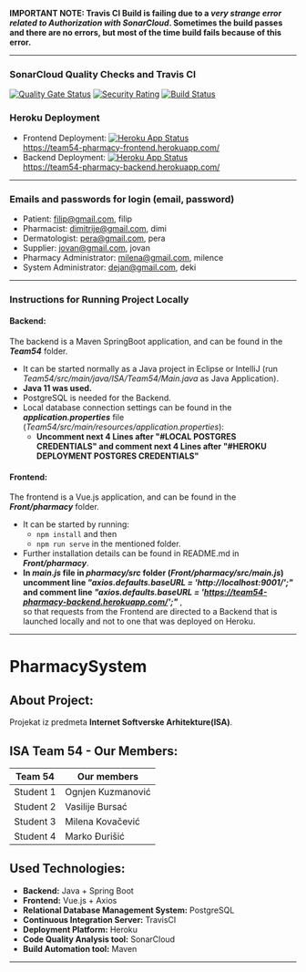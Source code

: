 **IMPORTANT NOTE: Travis CI Build is failing due to a *very strange error related to Authorization with SonarCloud*. Sometimes the build passes and there are no errors, but most of the time build fails because of this error.**


<hr/>

### SonarCloud Quality Checks and Travis CI

[![Quality Gate Status](https://sonarcloud.io/api/project_badges/measure?project=VasilijeBursac_PharmacySystem&metric=alert_status)](https://sonarcloud.io/dashboard?id=VasilijeBursac_PharmacySystem)
[![Security Rating](https://sonarcloud.io/api/project_badges/measure?project=5de154d3bdc4e7502cfd1b44d7d3443519b57739&metric=security_rating)](https://sonarcloud.io/dashboard?id=5de154d3bdc4e7502cfd1b44d7d3443519b57739)
[![Build Status](https://travis-ci.com/VasilijeBursac/PharmacySystem.svg?branch=develop)](https://travis-ci.com/VasilijeBursac/PharmacySystem)


### Heroku Deployment

- Frontend Deployment: [![Heroku App Status](http://heroku-shields.herokuapp.com/team54-pharmacy-frontend)](https://team54-pharmacy-frontend.herokuapp.com) <br/>
https://team54-pharmacy-frontend.herokuapp.com/
- Backend Deployment:  [![Heroku App Status](http://heroku-shields.herokuapp.com/team54-pharmacy-backend)](https://team54-pharmacy-backend.herokuapp.com) <br/>
https://team54-pharmacy-backend.herokuapp.com/

<hr/>

### Emails and passwords for login (email, password)

- Patient: filip@gmail.com, filip
- Pharmacist: dimitrije@gmail.com, dimi
- Dermatologist: pera@gmail.com, pera
- Supplier: jovan@gmail.com, jovan
- Pharmacy Administrator: milena@gmail.com, milence
- System Administrator: dejan@gmail.com, deki
 
 

<hr/>


### Instructions for Running Project Locally
#### Backend:
The backend is a Maven SpringBoot application, and can be found in the ***Team54*** folder. <br/>
- It can be started normally as a Java project in Eclipse or IntelliJ (run *Team54/src/main/java/ISA/Team54/Main.java* as Java Application). 
- **Java 11 was used.**
- PostgreSQL is needed for the Backend. 
- Local database connection settings can be found in the ***application.properties*** file (*Team54/src/main/resources/application.properties*):
     - **Uncomment next 4 Lines after "#LOCAL POSTGRES CREDENTIALS" and comment next 4 Lines after "#HEROKU DEPLOYMENT POSTGRES CREDENTIALS"**
  
#### Frontend:
The frontend is a Vue.js application, and can be found in the ***Front/pharmacy*** folder. <br/>
- It can be started by running:
     - <code>npm install</code> and then 
     - <code>npm run serve</code> in the mentioned folder. <br/>
- Further installation details can be found in README.md in ***Front/pharmacy***. <br/>
- **In *main.js* file in *pharmacy/src* folder (*Front/pharmacy/src/main.js*) </br> uncomment line *"axios.defaults.baseURL = 'http://localhost:9001/';"* <br/> and comment line  *"axios.defaults.baseURL = 'https://team54-pharmacy-backend.herokuapp.com/';"*** , <br/> so that requests from the Frontend are directed to a Backend that is launched locally and not to one that was deployed on Heroku.

<hr/>


# PharmacySystem

## About Project:
Projekat iz predmeta **Internet Softverske Arhitekture(ISA)**. <br/>

## ISA Team 54 - Our Members:

|     Team 54   |  Our members      |
| ------------- | ----------------- |
| Student 1     | Ognjen Kuzmanović |
| Student 2     | Vasilije Bursać   |
| Student 3     | Milena Kovačević  |
| Student 4     | Marko Đurišić     |

## Used Technologies:

- **Backend:** Java + Spring Boot
- **Frontend:** Vue.js + Axios
- **Relational Database Management System:** PostgreSQL
- **Continuous Integration Server:** TravisCI
- **Deployment Platform:** Heroku
- **Code Quality Analysis tool:** SonarCloud
- **Build Automation tool:** Maven


<hr/>
